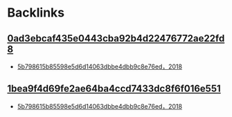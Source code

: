 
# Backlinks
## [0ad3ebcaf435e0443cba92b4d22476772ae22fd8](0ad3ebcaf435e0443cba92b4d22476772ae22fd8.md)
- [5b798615b85598e5d6d14063dbbe4dbb9c8e76ed，2018](5b798615b85598e5d6d14063dbbe4dbb9c8e76ed，2018.md)

## [1bea9f4d69fe2ae64ba4ccd7433dc8f6f016e551](1bea9f4d69fe2ae64ba4ccd7433dc8f6f016e551.md)
- [5b798615b85598e5d6d14063dbbe4dbb9c8e76ed，2018](5b798615b85598e5d6d14063dbbe4dbb9c8e76ed，2018.md)

